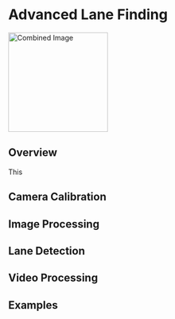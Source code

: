 # Advanced Lane Finding

<img src="results/examples/proc_test8.jpg" width="200" alt="Combined Image" />

## Overview

This

## Camera Calibration

## Image Processing

## Lane Detection

## Video Processing

## Examples

